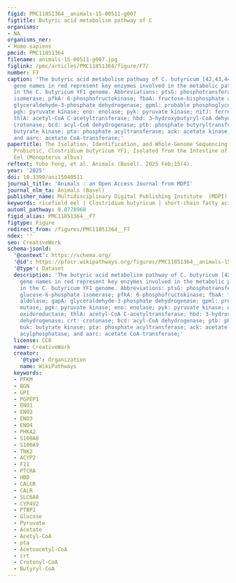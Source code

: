 ```yaml
---
figid: PMC11851364__animals-15-00511-g007
figtitle: Butyric acid metabolism pathway of C
organisms:
- NA
organisms_ner:
- Homo sapiens
pmcid: PMC11851364
filename: animals-15-00511-g007.jpg
figlink: /pmc/articles/PMC11851364/figure/F7/
number: F7
caption: 'The butyric acid metabolism pathway of C. butyricum [42,43,44]. Italicized
  gene names in red represent key enzymes involved in the metabolic pathways present
  in the C. butyricum YF1 genome. Abbreviations: ptsG: phosphotransferase; pgi: glucose-6-phosphate
  isomerase; pfkA: 6-phosphofructokinase; fbaA: fructose-bisphosphate aldolase; gapA:
  glyceraldehyde-3-phosphate dehydrogenase; gpml: probable phosphoglycerate mutase;
  pgk: pyruvate kinase; eno: enolase; pyk: pyruvate kinase; nifJ: ferredoxin oxidoreductase;
  thlA: acetyl-CoA C-acetyltransferase; hbd: 3-hydroxybutyryl-CoA dehydrogenase; crt:
  crotonase; bcd: acyl-CoA dehydrogenase; ptb: phosphate butyryltransferase; buk:
  butyrate kinase; pta: phosphate acyltransferase; ack: acetate kinase; acyP: acylphosphatase;
  and aarc: acetate CoA-transferase;'
papertitle: The Isolation, Identification, and Whole-Genome Sequencing of a Potential
  Probiotic, Clostridium butyricum YF1, Isolated from the Intestine of the Ricefield
  Eel (Monopterus albus)
reftext: Yubo Feng, et al. Animals (Basel). 2025 Feb;15(4).
year: '2025'
doi: 10.3390/ani15040511
journal_title: 'Animals : an Open Access Journal from MDPI'
journal_nlm_ta: Animals (Basel)
publisher_name: Multidisciplinary Digital Publishing Institute  (MDPI)
keywords: ricefield eel | Clostridium butyricum | short-chain fatty acids | probiotic
automl_pathway: 0.8778968
figid_alias: PMC11851364__F7
figtype: Figure
redirect_from: /figures/PMC11851364__F7
ndex: ''
seo: CreativeWork
schema-jsonld:
  '@context': https://schema.org/
  '@id': https://pfocr.wikipathways.org/figures/PMC11851364__animals-15-00511-g007.html
  '@type': Dataset
  description: 'The butyric acid metabolism pathway of C. butyricum [42,43,44]. Italicized
    gene names in red represent key enzymes involved in the metabolic pathways present
    in the C. butyricum YF1 genome. Abbreviations: ptsG: phosphotransferase; pgi:
    glucose-6-phosphate isomerase; pfkA: 6-phosphofructokinase; fbaA: fructose-bisphosphate
    aldolase; gapA: glyceraldehyde-3-phosphate dehydrogenase; gpml: probable phosphoglycerate
    mutase; pgk: pyruvate kinase; eno: enolase; pyk: pyruvate kinase; nifJ: ferredoxin
    oxidoreductase; thlA: acetyl-CoA C-acetyltransferase; hbd: 3-hydroxybutyryl-CoA
    dehydrogenase; crt: crotonase; bcd: acyl-CoA dehydrogenase; ptb: phosphate butyryltransferase;
    buk: butyrate kinase; pta: phosphate acyltransferase; ack: acetate kinase; acyP:
    acylphosphatase; and aarc: acetate CoA-transferase;'
  license: CC0
  name: CreativeWork
  creator:
    '@type': Organization
    name: WikiPathways
  keywords:
  - PFKM
  - BGN
  - GPI
  - PGPEP1
  - ENO1
  - ENO2
  - ENO3
  - ENO4
  - PHKA2
  - S100A8
  - S100A9
  - TNK2
  - ACYP2
  - F11
  - PTCRA
  - HBD
  - CALCR
  - CALR
  - SLC6A8
  - CYP4V2
  - PTBP1
  - Glucose
  - Pyruvate
  - Acetate
  - Acetyl-CoA
  - pta
  - Acetoacetyl-CoA
  - crt
  - Crotonyl-CoA
  - Butyryl-CoA
---
```

